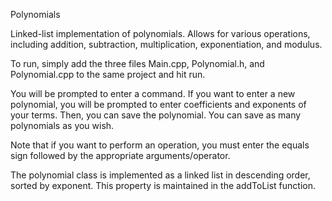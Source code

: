 Polynomials

Linked-list implementation of polynomials. Allows for various operations, including addition, subtraction, multiplication, exponentiation, and modulus.
    
To run, simply add the three files Main.cpp, Polynomial.h, and Polynomial.cpp to the same project and hit run.

You will be prompted to enter a command. If you want to enter a new polynomial, you will be prompted to enter coefficients and exponents of your terms. Then, you can save the polynomial. You can save as many polynomials as you wish.

Note that if you want to perform an operation, you must enter the equals sign followed by the appropriate arguments/operator.

The polynomial class is implemented as a linked list in descending order, sorted by exponent. This property is maintained in the addToList function.